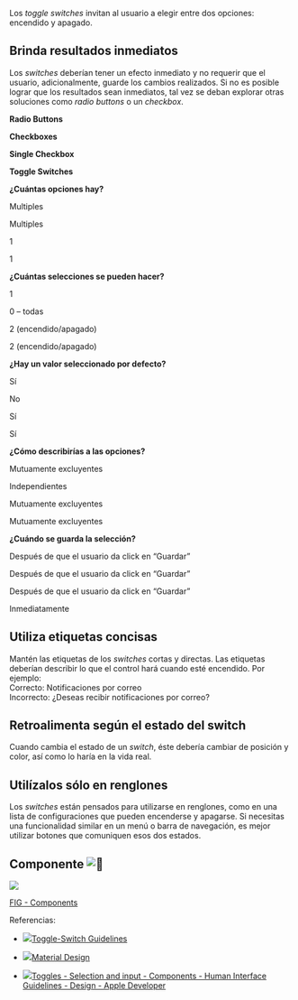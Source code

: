 Los _toggle switches_ invitan al usuario a elegir entre dos opciones: encendido y apagado.

## Brinda resultados inmediatos

Los _switches_ deberían tener un efecto inmediato y no requerir que el usuario, adicionalmente, guarde los cambios realizados. Si no es posible lograr que los resultados sean inmediatos, tal vez se deban explorar otras soluciones como _radio buttons_ o un _checkbox_.

**Radio Buttons**

**Checkboxes**

**Single Checkbox**

**Toggle Switches**

**¿Cuántas opciones hay?**

Multiples

Multiples

1

1

**¿Cuántas selecciones se pueden hacer?**

1

0 – todas

2 (encendido/apagado)

2 (encendido/apagado)

**¿Hay un valor seleccionado por defecto?**

Sí

No

Sí

Sí

**¿Cómo describirías a las opciones?**

Mutuamente excluyentes

Independientes

Mutuamente excluyentes

Mutuamente excluyentes

**¿Cuándo se guarda la selección?**

Después de que el usuario da click en “Guardar”

Después de que el usuario da click en “Guardar”

Después de que el usuario da click en “Guardar”

Inmediatamente

## **Utiliza etiquetas concisas**

Mantén las etiquetas de los _switches_ cortas y directas. Las etiquetas deberían describir lo que el control hará cuando esté encendido. Por ejemplo:  
Correcto: Notificaciones por correo  
Incorrecto: ¿Deseas recibir notificaciones por correo?

## Retroalimenta según el estado del switch

Cuando cambia el estado de un _switch_, éste debería cambiar de posición y color, así como lo haría en la vida real.

## Utilízalos sólo en renglones

Los _switches_ están pensados para utilizarse en renglones, como en una lista de configuraciones que pueden encenderse y apagarse. Si necesitas una funcionalidad similar en un menú o barra de navegación, es mejor utilizar botones que comuniquen esos dos estados.

## Componente ![:link:](https://pf-emoji-service--cdn.us-east-1.prod.public.atl-paas.net/standard/caa27a19-fc09-4452-b2b4-a301552fd69c/64x64/1f517.png)

![](https://static.figma.com/uploads/b6df2735e4cb368306acf5480b50f96e69f96099)

[FIG - Components](https://www.figma.com/file/adTpzuue9VJyGt5D6bb45F/FIG---Components?node-id=2159%3A2459)

  
  
Referencias:

-   [![](https://media.nngroup.com/static/img/favicon.ico)Toggle-Switch Guidelines](https://www.nngroup.com/articles/toggle-switch-guidelines/)
    
-   [![](https://m2.material.io/static/assets/favicon.ico)Material Design](https://material.io/components/switches)
    
-   [![](https://developer.apple.com/favicon.ico)Toggles - Selection and input - Components - Human Interface Guidelines - Design - Apple Developer](https://developer.apple.com/design/human-interface-guidelines/ios/controls/switches/)